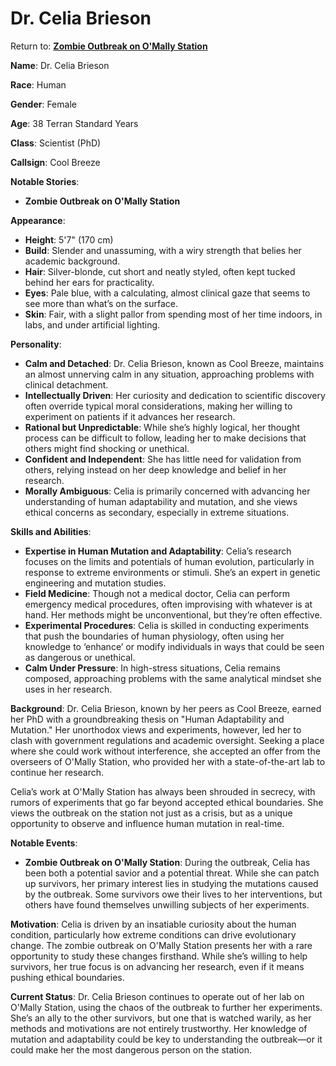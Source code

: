 # Dr. Celia Brieson
Return to: [**Zombie Outbreak on O'Mally Station**](ZombieOutbreakOnOMallyStation.md)

**Name**: Dr. Celia Brieson

**Race**: Human

**Gender**: Female

**Age**: 38 Terran Standard Years

**Class**: Scientist (PhD)

**Callsign**: Cool Breeze

**Notable Stories**:

- **Zombie Outbreak on O'Mally Station**

**Appearance**:

- **Height**: 5'7" (170 cm)
- **Build**: Slender and unassuming, with a wiry strength that belies her academic background.
- **Hair**: Silver-blonde, cut short and neatly styled, often kept tucked behind her ears for practicality.
- **Eyes**: Pale blue, with a calculating, almost clinical gaze that seems to see more than what’s on the surface.
- **Skin**: Fair, with a slight pallor from spending most of her time indoors, in labs, and under artificial lighting.

**Personality**:

- **Calm and Detached**: Dr. Celia Brieson, known as Cool Breeze, maintains an almost unnerving calm in any situation, approaching problems with clinical detachment.
- **Intellectually Driven**: Her curiosity and dedication to scientific discovery often override typical moral considerations, making her willing to experiment on patients if it advances her research.
- **Rational but Unpredictable**: While she’s highly logical, her thought process can be difficult to follow, leading her to make decisions that others might find shocking or unethical.
- **Confident and Independent**: She has little need for validation from others, relying instead on her deep knowledge and belief in her research.
- **Morally Ambiguous**: Celia is primarily concerned with advancing her understanding of human adaptability and mutation, and she views ethical concerns as secondary, especially in extreme situations.

**Skills and Abilities**:

- **Expertise in Human Mutation and Adaptability**: Celia’s research focuses on the limits and potentials of human evolution, particularly in response to extreme environments or stimuli. She’s an expert in genetic engineering and mutation studies.
- **Field Medicine**: Though not a medical doctor, Celia can perform emergency medical procedures, often improvising with whatever is at hand. Her methods might be unconventional, but they’re often effective.
- **Experimental Procedures**: Celia is skilled in conducting experiments that push the boundaries of human physiology, often using her knowledge to ‘enhance’ or modify individuals in ways that could be seen as dangerous or unethical.
- **Calm Under Pressure**: In high-stress situations, Celia remains composed, approaching problems with the same analytical mindset she uses in her research.

**Background**: Dr. Celia Brieson, known by her peers as Cool Breeze, earned her PhD with a groundbreaking thesis on "Human Adaptability and Mutation." Her unorthodox views and experiments, however, led her to clash with government regulations and academic oversight. Seeking a place where she could work without interference, she accepted an offer from the overseers of O'Mally Station, who provided her with a state-of-the-art lab to continue her research.

Celia’s work at O'Mally Station has always been shrouded in secrecy, with rumors of experiments that go far beyond accepted ethical boundaries. She views the outbreak on the station not just as a crisis, but as a unique opportunity to observe and influence human mutation in real-time.

**Notable Events**:

- **Zombie Outbreak on O'Mally Station**: During the outbreak, Celia has been both a potential savior and a potential threat. While she can patch up survivors, her primary interest lies in studying the mutations caused by the outbreak. Some survivors owe their lives to her interventions, but others have found themselves unwilling subjects of her experiments.

**Motivation**: Celia is driven by an insatiable curiosity about the human condition, particularly how extreme conditions can drive evolutionary change. The zombie outbreak on O'Mally Station presents her with a rare opportunity to study these changes firsthand. While she’s willing to help survivors, her true focus is on advancing her research, even if it means pushing ethical boundaries.

**Current Status**: Dr. Celia Brieson continues to operate out of her lab on O'Mally Station, using the chaos of the outbreak to further her experiments. She’s an ally to the other survivors, but one that is watched warily, as her methods and motivations are not entirely trustworthy. Her knowledge of mutation and adaptability could be key to understanding the outbreak—or it could make her the most dangerous person on the station.